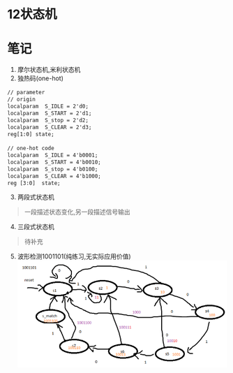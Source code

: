 # 12状态机

# 笔记
1. 摩尔状态机,米利状态机
2. 独热码(one-hot)

```
// parameter
// origin
localparam  S_IDLE = 2'd0;
localparam  S_START = 2'd1;
localparam  S_stop = 2'd2;
localparam  S_CLEAR = 2'd3;
reg[1:0] state;

// one-hot code
localparam  S_IDLE = 4'b0001;
localparam  S_START = 4'b0010;
localparam  S_stop = 4'b0100;
localparam  S_CLEAR = 4'b1000;
reg [3:0]  state;

```
3. 两段式状态机
> 一段描述状态变化,另一段描述信号输出
4. 三段式状态机
> 待补充

5. 波形检测1001101(纯练习,无实际应用价值)
![](./1001101.png)
